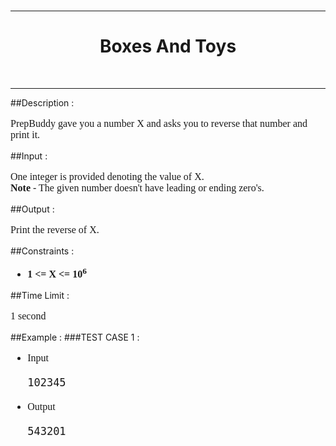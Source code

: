 <br>

---

<h1 align="center">
Boxes And Toys
</h1>
<br>

---

##Description :
<p style="font-family:'JetBrains Mono',serif;font-size: medium">
PrepBuddy gave you a number X and asks you to reverse that number and print it.
</p>

##Input :

<p style="font-family:'JetBrains Mono',serif;font-size: medium">
One integer is provided denoting the value of X.
<br>
<b>Note</b> - The given number doesn't have leading or ending zero's.
</p>


##Output :
<p style="font-family:'JetBrains Mono',serif;font-size: medium">
Print the reverse of X.
</p>

##Constraints :
<ul style="font-family:'JetBrains Mono',serif;font-size: medium">
<li><b>1 <= X <= 10<sup>6</sup></b></li>
</ul>

##Time Limit :
<p style="font-family:'JetBrains Mono',serif;font-size: medium">
1 second
</p>

##Example :
###TEST CASE 1 :
<ul style = "font-family:'JetBrains Mono',serif;font-size: medium">
<li>Input</li>

<div style="font-family:'JetBrains Mono',serif; font-size:20px">

    102345
</div>
<li>Output</li>
<div style="font-family:'JetBrains Mono',serif; font-size:20px">
    
    543201
</div>
</ul>

